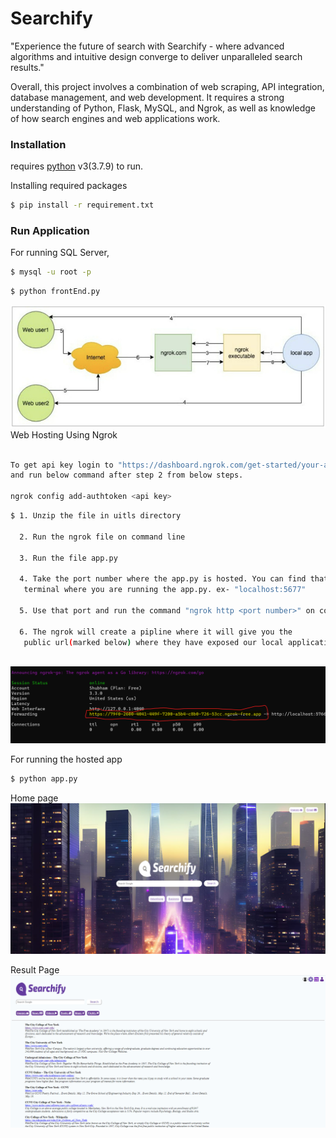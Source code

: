 # Searchify
"Experience the future of search with Searchify - where advanced algorithms and intuitive design converge to deliver unparalleled search results."

Overall, this project involves a combination of web scraping, API integration, 
database management, and web development. It requires a strong understanding of Python, 
Flask, MySQL, and Ngrok, as well as knowledge of how search engines and web applications work.

### Installation

 requires [python](https://www.python.org/download/releases/3.0/) v3(3.7.9) to run.


Installing required packages
```sh
$ pip install -r requirement.txt
```



### Run Application


For running SQL Server,


```sh
$ mysql -u root -p
```


```sh
$ python frontEnd.py
```

![alt text](static/images/ngrok.png)
Web Hosting Using Ngrok

```sh

To get api key login to "https://dashboard.ngrok.com/get-started/your-authtoken"
and run below command after step 2 from below steps.

ngrok config add-authtoken <api key>

```



```sh
$ 1. Unzip the file in uitls directory

  2. Run the ngrok file on command line
  
  3. Run the file app.py
  
  4. Take the port number where the app.py is hosted. You can find that port number on the
   terminal where you are running the app.py. ex- "localhost:5677"
   
  5. Use that port and run the command "ngrok http <port number>" on command line which we run in step 2.
  
  6. The ngrok will create a pipline where it will give you the
   public url(marked below) where they have exposed our local application.
   
```
![alt text](static/images/ngrokrun.png)


For running the hosted app

```sh
$ python app.py
```

Home page
![alt text](static/images/home.png)

Result Page
![alt text](static/images/result.png)
